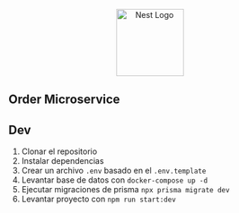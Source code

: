 <p align="center">
  <a href="http://nestjs.com/" target="blank"><img src="https://nestjs.com/img/logo-small.svg" width="120" alt="Nest Logo" /></a>
</p>

## Order Microservice

## Dev

1. Clonar el repositorio
2. Instalar dependencias
3. Crear un archivo `.env` basado en el `.env.template`
4. Levantar base de datos con `docker-compose up -d`
5. Ejecutar migraciones de prisma `npx prisma migrate dev`
6. Levantar proyecto con `npm run start:dev`
